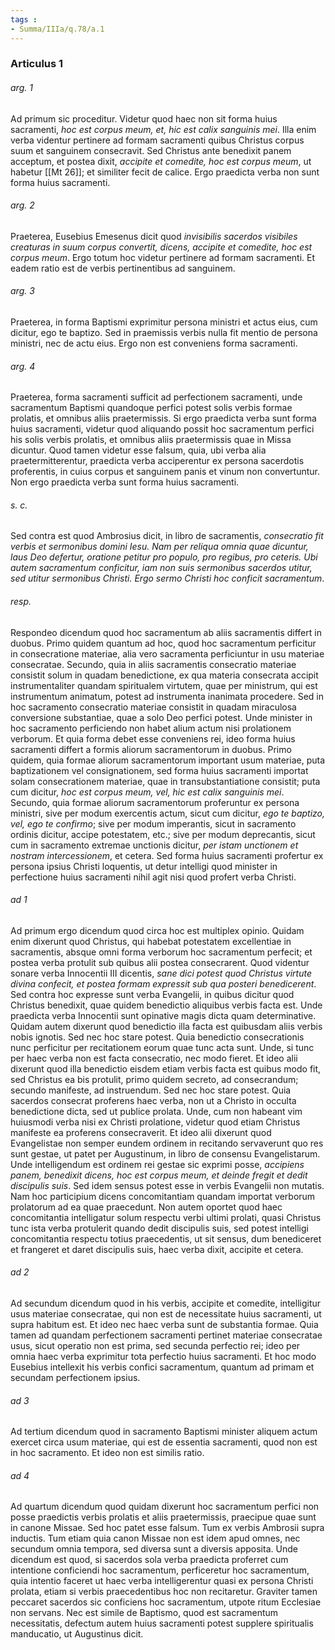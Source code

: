 ```yaml
---
tags : 
- Summa/IIIa/q.78/a.1
---
```


### Articulus 1

###### arg. 1
Ad primum sic proceditur. Videtur quod haec non sit forma huius sacramenti, *hoc est corpus meum, et, hic est calix sanguinis mei*. Illa enim verba videntur pertinere ad formam sacramenti quibus Christus corpus suum et sanguinem consecravit. Sed Christus ante benedixit panem acceptum, et postea dixit, *accipite et comedite, hoc est corpus meum*, ut habetur [[Mt 26]]; et similiter fecit de calice. Ergo praedicta verba non sunt forma huius sacramenti.

###### arg. 2
Praeterea, Eusebius Emesenus dicit quod *invisibilis sacerdos visibiles creaturas in suum corpus convertit, dicens, accipite et comedite, hoc est corpus meum*. Ergo totum hoc videtur pertinere ad formam sacramenti. Et eadem ratio est de verbis pertinentibus ad sanguinem.

###### arg. 3
Praeterea, in forma Baptismi exprimitur persona ministri et actus eius, cum dicitur, ego te baptizo. Sed in praemissis verbis nulla fit mentio de persona ministri, nec de actu eius. Ergo non est conveniens forma sacramenti.

###### arg. 4
Praeterea, forma sacramenti sufficit ad perfectionem sacramenti, unde sacramentum Baptismi quandoque perfici potest solis verbis formae prolatis, et omnibus aliis praetermissis. Si ergo praedicta verba sunt forma huius sacramenti, videtur quod aliquando possit hoc sacramentum perfici his solis verbis prolatis, et omnibus aliis praetermissis quae in Missa dicuntur. Quod tamen videtur esse falsum, quia, ubi verba alia praetermitterentur, praedicta verba acciperentur ex persona sacerdotis proferentis, in cuius corpus et sanguinem panis et vinum non convertuntur. Non ergo praedicta verba sunt forma huius sacramenti.

###### s. c.
Sed contra est quod Ambrosius dicit, in libro de sacramentis, *consecratio fit verbis et sermonibus domini Iesu. Nam per reliqua omnia quae dicuntur, laus Deo defertur, oratione petitur pro populo, pro regibus, pro ceteris. Ubi autem sacramentum conficitur, iam non suis sermonibus sacerdos utitur, sed utitur sermonibus Christi. Ergo sermo Christi hoc conficit sacramentum*.

###### resp.
Respondeo dicendum quod hoc sacramentum ab aliis sacramentis differt in duobus. Primo quidem quantum ad hoc, quod hoc sacramentum perficitur in consecratione materiae, alia vero sacramenta perficiuntur in usu materiae consecratae. Secundo, quia in aliis sacramentis consecratio materiae consistit solum in quadam benedictione, ex qua materia consecrata accipit instrumentaliter quandam spiritualem virtutem, quae per ministrum, qui est instrumentum animatum, potest ad instrumenta inanimata procedere. Sed in hoc sacramento consecratio materiae consistit in quadam miraculosa conversione substantiae, quae a solo Deo perfici potest. Unde minister in hoc sacramento perficiendo non habet alium actum nisi prolationem verborum. Et quia forma debet esse conveniens rei, ideo forma huius sacramenti differt a formis aliorum sacramentorum in duobus. Primo quidem, quia formae aliorum sacramentorum important usum materiae, puta baptizationem vel consignationem, sed forma huius sacramenti importat solam consecrationem materiae, quae in transubstantiatione consistit; puta cum dicitur, *hoc est corpus meum, vel, hic est calix sanguinis mei*. Secundo, quia formae aliorum sacramentorum proferuntur ex persona ministri, sive per modum exercentis actum, sicut cum dicitur, *ego te baptizo, vel, ego te confirmo*; sive per modum imperantis, sicut in sacramento ordinis dicitur, accipe potestatem, etc.; sive per modum deprecantis, sicut cum in sacramento extremae unctionis dicitur, *per istam unctionem et nostram intercessionem*, et cetera. Sed forma huius sacramenti profertur ex persona ipsius Christi loquentis, ut detur intelligi quod minister in perfectione huius sacramenti nihil agit nisi quod profert verba Christi.

###### ad 1
Ad primum ergo dicendum quod circa hoc est multiplex opinio. Quidam enim dixerunt quod Christus, qui habebat potestatem excellentiae in sacramentis, absque omni forma verborum hoc sacramentum perfecit; et postea verba protulit sub quibus alii postea consecrarent. Quod videntur sonare verba Innocentii III dicentis, *sane dici potest quod Christus virtute divina confecit, et postea formam expressit sub qua posteri benedicerent*. Sed contra hoc expresse sunt verba Evangelii, in quibus dicitur quod Christus benedixit, quae quidem benedictio aliquibus verbis facta est. Unde praedicta verba Innocentii sunt opinative magis dicta quam determinative. Quidam autem dixerunt quod benedictio illa facta est quibusdam aliis verbis nobis ignotis. Sed nec hoc stare potest. Quia benedictio consecrationis nunc perficitur per recitationem eorum quae tunc acta sunt. Unde, si tunc per haec verba non est facta consecratio, nec modo fieret. Et ideo alii dixerunt quod illa benedictio eisdem etiam verbis facta est quibus modo fit, sed Christus ea bis protulit, primo quidem secreto, ad consecrandum; secundo manifeste, ad instruendum. Sed nec hoc stare potest. Quia sacerdos consecrat proferens haec verba, non ut a Christo in occulta benedictione dicta, sed ut publice prolata. Unde, cum non habeant vim huiusmodi verba nisi ex Christi prolatione, videtur quod etiam Christus manifeste ea proferens consecraverit. Et ideo alii dixerunt quod Evangelistae non semper eundem ordinem in recitando servaverunt quo res sunt gestae, ut patet per Augustinum, in libro de consensu Evangelistarum. Unde intelligendum est ordinem rei gestae sic exprimi posse, *accipiens panem, benedixit dicens, hoc est corpus meum, et deinde fregit et dedit discipulis suis*. Sed idem sensus potest esse in verbis Evangelii non mutatis. Nam hoc participium dicens concomitantiam quandam importat verborum prolatorum ad ea quae praecedunt. Non autem oportet quod haec concomitantia intelligatur solum respectu verbi ultimi prolati, quasi Christus tunc ista verba protulerit quando dedit discipulis suis, sed potest intelligi concomitantia respectu totius praecedentis, ut sit sensus, dum benediceret et frangeret et daret discipulis suis, haec verba dixit, accipite et cetera.

###### ad 2
Ad secundum dicendum quod in his verbis, accipite et comedite, intelligitur usus materiae consecratae, qui non est de necessitate huius sacramenti, ut supra habitum est. Et ideo nec haec verba sunt de substantia formae. Quia tamen ad quandam perfectionem sacramenti pertinet materiae consecratae usus, sicut operatio non est prima, sed secunda perfectio rei; ideo per omnia haec verba exprimitur tota perfectio huius sacramenti. Et hoc modo Eusebius intellexit his verbis confici sacramentum, quantum ad primam et secundam perfectionem ipsius.

###### ad 3
Ad tertium dicendum quod in sacramento Baptismi minister aliquem actum exercet circa usum materiae, qui est de essentia sacramenti, quod non est in hoc sacramento. Et ideo non est similis ratio.

###### ad 4
Ad quartum dicendum quod quidam dixerunt hoc sacramentum perfici non posse praedictis verbis prolatis et aliis praetermissis, praecipue quae sunt in canone Missae. Sed hoc patet esse falsum. Tum ex verbis Ambrosii supra inductis. Tum etiam quia canon Missae non est idem apud omnes, nec secundum omnia tempora, sed diversa sunt a diversis apposita. Unde dicendum est quod, si sacerdos sola verba praedicta proferret cum intentione conficiendi hoc sacramentum, perficeretur hoc sacramentum, quia intentio faceret ut haec verba intelligerentur quasi ex persona Christi prolata, etiam si verbis praecedentibus hoc non recitaretur. Graviter tamen peccaret sacerdos sic conficiens hoc sacramentum, utpote ritum Ecclesiae non servans. Nec est simile de Baptismo, quod est sacramentum necessitatis, defectum autem huius sacramenti potest supplere spiritualis manducatio, ut Augustinus dicit.

